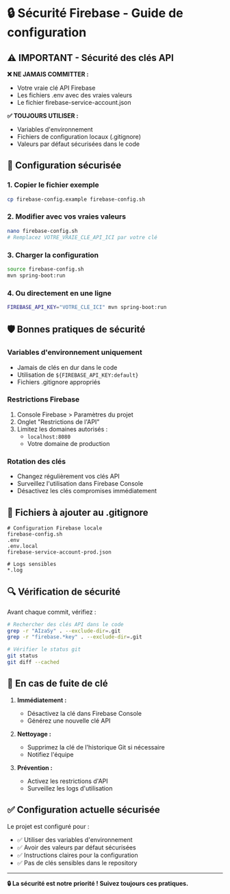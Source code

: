# 🔒 Sécurité Firebase - Guide de configuration

## ⚠️ **IMPORTANT - Sécurité des clés API**

**❌ NE JAMAIS COMMITTER :**
- Votre vraie clé API Firebase
- Les fichiers .env avec des vraies valeurs
- Le fichier firebase-service-account.json

**✅ TOUJOURS UTILISER :**
- Variables d'environnement
- Fichiers de configuration locaux (.gitignore)
- Valeurs par défaut sécurisées dans le code

## 🔧 **Configuration sécurisée**

### 1. Copier le fichier exemple
```bash
cp firebase-config.example firebase-config.sh
```

### 2. Modifier avec vos vraies valeurs
```bash
nano firebase-config.sh
# Remplacez VOTRE_VRAIE_CLE_API_ICI par votre clé
```

### 3. Charger la configuration
```bash
source firebase-config.sh
mvn spring-boot:run
```

### 4. Ou directement en une ligne
```bash
FIREBASE_API_KEY="VOTRE_CLE_ICI" mvn spring-boot:run
```

## 🛡️ **Bonnes pratiques de sécurité**

### Variables d'environnement uniquement
- Jamais de clés en dur dans le code
- Utilisation de `${FIREBASE_API_KEY:default}`
- Fichiers .gitignore appropriés

### Restrictions Firebase
1. Console Firebase > Paramètres du projet
2. Onglet "Restrictions de l'API"
3. Limitez les domaines autorisés :
   - `localhost:8080`
   - Votre domaine de production

### Rotation des clés
- Changez régulièrement vos clés API
- Surveillez l'utilisation dans Firebase Console
- Désactivez les clés compromises immédiatement

## 📁 **Fichiers à ajouter au .gitignore**

```gitignore
# Configuration Firebase locale
firebase-config.sh
.env
.env.local
firebase-service-account-prod.json

# Logs sensibles
*.log
```

## 🔍 **Vérification de sécurité**

Avant chaque commit, vérifiez :

```bash
# Rechercher des clés API dans le code
grep -r "AIzaSy" . --exclude-dir=.git
grep -r "firebase.*key" . --exclude-dir=.git

# Vérifier le status git
git status
git diff --cached
```

## 🚨 **En cas de fuite de clé**

1. **Immédiatement :**
   - Désactivez la clé dans Firebase Console
   - Générez une nouvelle clé API

2. **Nettoyage :**
   - Supprimez la clé de l'historique Git si nécessaire
   - Notifiez l'équipe

3. **Prévention :**
   - Activez les restrictions d'API
   - Surveillez les logs d'utilisation

## ✅ **Configuration actuelle sécurisée**

Le projet est configuré pour :
- ✅ Utiliser des variables d'environnement
- ✅ Avoir des valeurs par défaut sécurisées
- ✅ Instructions claires pour la configuration
- ✅ Pas de clés sensibles dans le repository

---

**🔒 La sécurité est notre priorité ! Suivez toujours ces pratiques.**
